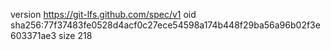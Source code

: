 version https://git-lfs.github.com/spec/v1
oid sha256:77f37483fe0528d4acf0c27ece54598a174b448f29ba56a96b02f3e603371ae3
size 218
